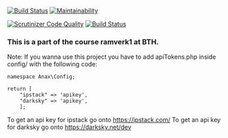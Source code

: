 [![Build Status](https://travis-ci.org/theEmelie/ramverk1.svg?branch=master)](https://travis-ci.org/theEmelie/ramverk1)
[![Maintainability](https://api.codeclimate.com/v1/badges/043f764112ad446dad5e/maintainability)](https://codeclimate.com/github/theEmelie/ramverk1/maintainability)  

[![Scrutinizer Code Quality](https://scrutinizer-ci.com/g/theEmelie/ramverk1/badges/quality-score.png?b=master)](https://scrutinizer-ci.com/g/theEmelie/ramverk1/?branch=master)
[![Build Status](https://scrutinizer-ci.com/g/theEmelie/ramverk1/badges/build.png?b=master)](https://scrutinizer-ci.com/g/theEmelie/ramverk1/build-status/master)


### This is a part of the course ramverk1 at BTH.


Note:
If you wanna use this project you have to add apiTokens.php inside config/ with the following code:

```
namespace Anax\Config;

return [
    "ipstack" => 'apikey',
    "darksky" => 'apikey',
    ];
```

To get an api key for ipstack go onto https://ipstack.com/
To get an api key for darksky go onto https://darksky.net/dev
